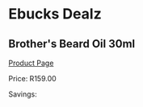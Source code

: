 
# Ebucks Dealz
## Brother's Beard Oil 30ml
[Product Page](https://www.ebucks.com/web/shop/productSelected.do?prodId=393511330&catId=1186081080)

Price: R159.00

Savings: 


	